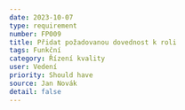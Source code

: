 ```yaml
---
date: 2023-10-07
type: requirement
number: FP009
title: Přidat požadovanou dovednost k roli
tags: Funkční
category: Řízení kvality
user: Vedení
priority: Should have
source: Jan Novák
detail: false
---
```


